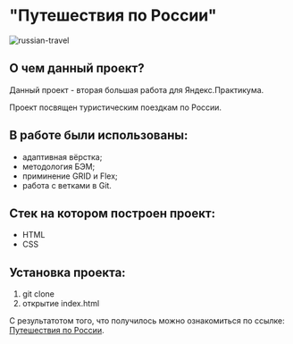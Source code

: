 # **"Путешествия по России"**

![russian-travel](https://github.com/rocketsaladgirl/russian-travel/assets/114432448/63b6ad90-1f0b-4020-a505-1cd76918d61c)

## О чем данный проект?

Данный проект - вторая большая работа для Яндекс.Практикума.

Проект посвящен туристическим поездкам по России.

## В работе были использованы:
+ адаптивная вёрстка;
+ методология БЭМ;
+ приминение GRID и Flex;
+ работа с ветками в Git.

## Стек на котором построен проект:
+ HTML
+ CSS


## Установка проекта:
1. git clone
2. открытие index.html


С результатотом того, что получилось можно ознакомиться по ссылке: [Путешествия по России](https://rocketsaladgirl.github.io/russian-travel/).







